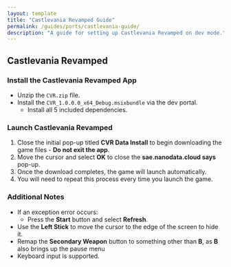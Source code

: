 ```yaml
---
layout: template
title: "Castlevania Revamped Guide"
permalink: /guides/ports/castlevania-guide/
description: "A guide for setting up Castlevania Revamped on dev mode."
---
```


## Castlevania Revamped 

### Install the Castlevania Revamped App
- Unzip the `CVR.zip` file.
- Install the `CVR_1.0.0.0_x64_Debug.msixbundle` via the dev portal.
   - Install all 5 included dependencies.

### Launch Castlevania Revamped  
1. Close the initial pop-up titled **CVR Data Install** to begin downloading the game files - **Do not exit the app**.
2. Move the cursor and select **OK** to close the **sae.nanodata.cloud says** pop-up.  
3. Once the download completes, the game will launch automatically.  
4. You will need to repeat this process every time you launch the game.

### Additional Notes  
- If an exception error occurs:  
  - Press the **Start** button and select **Refresh**.  
- Use the **Left Stick** to move the cursor to the edge of the screen to hide it.  
- Remap the **Secondary Weapon** button to something other than **B**, as **B** also brings up the pause menu
- Keyboard input is supported.